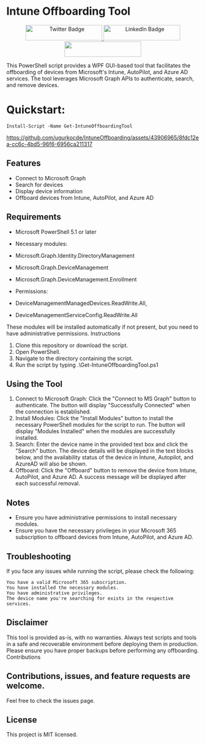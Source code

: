 # Intune Offboarding Tool

<div align="center">
    <a href="https://twitter.com/UgurKocDe" target="_blank">
    <img src="https://img.shields.io/badge/Follow on Twitter-black?style=for-the-badge&logo=x&logoColor=white" alt="Twitter Badge" style="width: 200px; height: 40px;" />
  </a>
  <a href="https://www.linkedin.com/in/ugurkocde/" target="_blank">
    <img src="https://img.shields.io/badge/Connect on LinkedIn-blue?style=for-the-badge&logo=linkedin&logoColor=white" alt="LinkedIn Badge" style="width: 200px; height: 40px;" />
  </a>

  <a href="https://www.buymeacoffee.com/ugurkocde">
    <img src="https://img.buymeacoffee.com/button-api/?text=Buy me a coffee&emoji=☕&slug=ugurkocde&button_colour=FFDD00&font_colour=000000&font_family=Cookie&outline_colour=000000&coffee_colour=ffffff" style="width: 200px; height: 40px;" />
  </a>
</div>

This PowerShell script provides a WPF GUI-based tool that facilitates the offboarding of devices from Microsoft's Intune, AutoPilot, and Azure AD services. The tool leverages Microsoft Graph APIs to authenticate, search, and remove devices.

# Quickstart: 

``Install-Script -Name Get-IntuneOffboardingTool``

https://github.com/ugurkocde/IntuneOffboarding/assets/43906965/8fdc12ea-cc6c-4bd5-96f6-6956ca211317

## Features

- Connect to Microsoft Graph
- Search for devices
- Display device information
- Offboard devices from Intune, AutoPilot, and Azure AD

## Requirements

- Microsoft PowerShell 5.1 or later
- Necessary modules:
- Microsoft.Graph.Identity.DirectoryManagement
- Microsoft.Graph.DeviceManagement
- Microsoft.Graph.DeviceManagement.Enrollment

- Permissions:
- DeviceManagementManagedDevices.ReadWrite.All, 
- DeviceManagementServiceConfig.ReadWrite.All

These modules will be installed automatically if not present, but you need to have administrative permissions.
Instructions

1. Clone this repository or download the script.
2. Open PowerShell.
3. Navigate to the directory containing the script.
4. Run the script by typing .\Get-IntuneOffboardingTool.ps1

## Using the Tool

1. Connect to Microsoft Graph: Click the "Connect to MS Graph" button to authenticate. The button will display "Successfully Connected" when the connection is established.
2. Install Modules: Click the "Install Modules" button to install the necessary PowerShell modules for the script to run. The button will display "Modules Installed" when the modules are successfully installed.
3. Search: Enter the device name in the provided text box and click the "Search" button. The device details will be displayed in the text blocks below, and the availability status of the device in Intune, Autopilot, and AzureAD will also be shown.
4. Offboard: Click the "Offboard" button to remove the device from Intune, AutoPilot, and Azure AD. A success message will be displayed after each successful removal.

## Notes

- Ensure you have administrative permissions to install necessary modules.
- Ensure you have the necessary privileges in your Microsoft 365 subscription to offboard devices from Intune, AutoPilot, and Azure AD.

## Troubleshooting

If you face any issues while running the script, please check the following:

    You have a valid Microsoft 365 subscription.
    You have installed the necessary modules.
    You have administrative privileges.
    The device name you're searching for exists in the respective services.

## Disclaimer

This tool is provided as-is, with no warranties. Always test scripts and tools in a safe and recoverable environment before deploying them in production. Please ensure you have proper backups before performing any offboarding.
Contributions

## Contributions, issues, and feature requests are welcome. 
Feel free to check the issues page.

## License
This project is MIT licensed.
